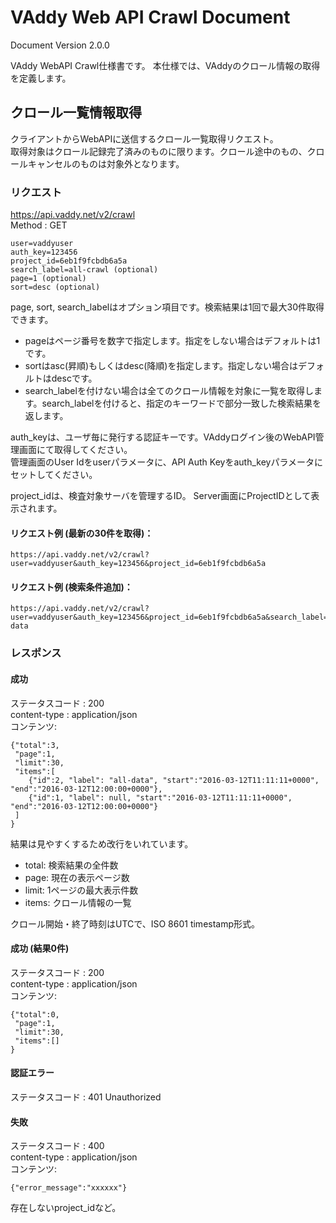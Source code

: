 VAddy Web API Crawl Document
============================

Document Version 2.0.0  

VAddy WebAPI Crawl仕様書です。
本仕様では、VAddyのクロール情報の取得を定義します。

## クロール一覧情報取得
クライアントからWebAPIに送信するクロール一覧取得リクエスト。  
取得対象はクロール記録完了済みのものに限ります。クロール途中のもの、クロールキャンセルのものは対象外となります。


### リクエスト
https://api.vaddy.net/v2/crawl  
Method : GET  

    user=vaddyuser
    auth_key=123456
    project_id=6eb1f9fcbdb6a5a
    search_label=all-crawl (optional)
    page=1 (optional)
    sort=desc (optional)

page, sort, search_labelはオプション項目です。検索結果は1回で最大30件取得できます。  

- pageはページ番号を数字で指定します。指定をしない場合はデフォルトは1です。  
- sortはasc(昇順)もしくはdesc(降順)を指定します。指定しない場合はデフォルトはdescです。
- search_labelを付けない場合は全てのクロール情報を対象に一覧を取得します。search_labelを付けると、指定のキーワードで部分一致した検索結果を返します。

auth_keyは、ユーザ毎に発行する認証キーです。VAddyログイン後のWebAPI管理画面にて取得してください。  
管理画面のUser Idをuserパラメータに、API Auth Keyをauth_keyパラメータにセットしてください。  

project_idは、検査対象サーバを管理するID。 Server画面にProjectIDとして表示されます。

#### リクエスト例 (最新の30件を取得)：

    https://api.vaddy.net/v2/crawl?user=vaddyuser&auth_key=123456&project_id=6eb1f9fcbdb6a5a

#### リクエスト例 (検索条件追加)：

    https://api.vaddy.net/v2/crawl?user=vaddyuser&auth_key=123456&project_id=6eb1f9fcbdb6a5a&search_label=all-data


### レスポンス
#### 成功
ステータスコード : 200  
content-type  : application/json  
コンテンツ:

    {"total":3,
     "page":1,
     "limit":30,
     "items":[
        {"id":2, "label": "all-data", "start":"2016-03-12T11:11:11+0000", "end":"2016-03-12T12:00:00+0000"},
        {"id":1, "label": null, "start":"2016-03-12T11:11:11+0000", "end":"2016-03-12T12:00:00+0000"}
     ]
    }

結果は見やすくするため改行をいれています。

- total: 検索結果の全件数
- page: 現在の表示ページ数
- limit: 1ページの最大表示件数
- items: クロール情報の一覧

クロール開始・終了時刻はUTCで、ISO 8601 timestamp形式。


#### 成功 (結果0件)
ステータスコード : 200  
content-type  : application/json  
コンテンツ:

    {"total":0,
     "page":1,
     "limit":30,
     "items":[]
    }


#### 認証エラー
ステータスコード : 401  Unauthorized  

#### 失敗
ステータスコード : 400  
content-type  : application/json  
コンテンツ:

    {"error_message":"xxxxxx"}


存在しないproject_idなど。
